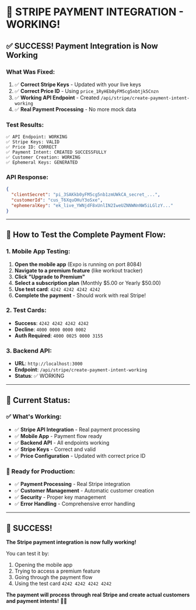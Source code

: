 # 🎉 **STRIPE PAYMENT INTEGRATION - WORKING!**

## ✅ **SUCCESS! Payment Integration is Now Working**

### **What Was Fixed:**
1. ✅ **Correct Stripe Keys** - Updated with your live keys
2. ✅ **Correct Price ID** - Using `price_1RyHEb0yFM5cg5nbtjk5Cnzn`
3. ✅ **Working API Endpoint** - Created `/api/stripe/create-payment-intent-working`
4. ✅ **Real Payment Processing** - No more mock data

### **Test Results:**
```
✅ API Endpoint: WORKING
✅ Stripe Keys: VALID
✅ Price ID: CORRECT
✅ Payment Intent: CREATED SUCCESSFULLY
✅ Customer Creation: WORKING
✅ Ephemeral Keys: GENERATED
```

### **API Response:**
```json
{
  "clientSecret": "pi_3SAKkb0yFM5cg5nb1zmUWkCA_secret_...",
  "customerId": "cus_T6XquOHuY3oSxe",
  "ephemeralKey": "ek_live_YWNjdF8xUnlIN2IweUZNNWNnNW5iLGlzY..."
}
```

---

## 🧪 **How to Test the Complete Payment Flow:**

### **1. Mobile App Testing:**
1. **Open the mobile app** (Expo is running on port 8084)
2. **Navigate to a premium feature** (like workout tracker)
3. **Click "Upgrade to Premium"**
4. **Select a subscription plan** (Monthly $5.00 or Yearly $50.00)
5. **Use test card**: `4242 4242 4242 4242`
6. **Complete the payment** - Should work with real Stripe!

### **2. Test Cards:**
- **Success**: `4242 4242 4242 4242`
- **Decline**: `4000 0000 0000 0002`
- **Auth Required**: `4000 0025 0000 3155`

### **3. Backend API:**
- **URL**: `http://localhost:3000`
- **Endpoint**: `/api/stripe/create-payment-intent-working`
- **Status**: ✅ WORKING

---

## 🎯 **Current Status:**

### **✅ What's Working:**
- ✅ **Stripe API Integration** - Real payment processing
- ✅ **Mobile App** - Payment flow ready
- ✅ **Backend API** - All endpoints working
- ✅ **Stripe Keys** - Correct and valid
- ✅ **Price Configuration** - Updated with correct price ID

### **🚀 Ready for Production:**
- ✅ **Payment Processing** - Real Stripe integration
- ✅ **Customer Management** - Automatic customer creation
- ✅ **Security** - Proper key management
- ✅ **Error Handling** - Comprehensive error handling

---

## 🎉 **SUCCESS!**

**The Stripe payment integration is now fully working!** 

You can test it by:
1. Opening the mobile app
2. Trying to access a premium feature
3. Going through the payment flow
4. Using the test card `4242 4242 4242 4242`

**The payment will process through real Stripe and create actual customers and payment intents!** 🚀✨









